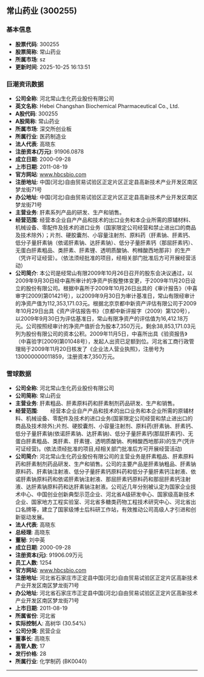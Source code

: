 ## 常山药业 (300255)

### 基本信息

- **股票代码**: 300255
- **股票简称**: 常山药业
- **所属市场**: sz
- **更新时间**: 2025-10-25 16:13:51

### 巨潮资讯数据

- **公司全称**: 河北常山生化药业股份有限公司
- **英文名称**: Hebei Changshan Biochemical Pharmaceutical Co., Ltd.
- **A股代码**: 300255
- **A股简称**: 常山药业
- **所属市场**: 深交所创业板
- **所属行业**: 医药制造业
- **法人代表**: 高晓东
- **注册资本(万元)**: 91906.0878
- **成立日期**: 2000-09-28
- **上市日期**: 2011-08-19
- **官方网站**: www.hbcsbio.com
- **注册地址**: 中国(河北)自由贸易试验区正定片区正定县高新技术产业开发区南区梦龙街71号
- **办公地址**: 中国(河北)自由贸易试验区正定片区正定县高新技术产业开发区南区梦龙街71号
- **主营业务**: 肝素系列产品的研发、生产和销售。
- **经营范围**: 经营本企业自产产品和技术的出口业务和本企业所需的原辅材料、机械设备、零配件及技术的进口业务（国家限定公司经营和禁止进出口的商品及技术除外）；片剂、硬胶囊剂、小容量注射剂、原料药（肝素钠、肝素钙、低分子量肝素钠（依诺肝素钠、达肝素钠）、低分子量肝素钙（那屈肝素钙）、无蛋白肝素粗品、类肝素、肝素锂、透明质酸钠、枸橼酸西地那非）的生产（凭许可证经营）。（依法须经批准的项目，经相关部门批准后方可开展经营活动）
- **公司简介**: 本公司是经常山有限2009年10月26日召开的股东会决议通过，以2009年9月30日经中喜所审计的净资产折股整体变更，于2009年11月20日设立的股份有限公司。根据中喜所于2009年10月26日出具的《审计报告》（中喜审字[2009]第01421号），以2009年9月30日为审计基准日，常山有限经审计的净资产值为112,353,171.03元。根据北京京都中新资产评估有限公司于2009年10月29日出具《资产评估报告书》（京都中新评报字（2009）第120号），以2009年9月30日为评估基准日，常山有限净资产的评估值为16,412.18万元。公司按照经审计的净资产值折合为股本7,350万元，剩余38,853,171.03元列为股份有限公司的资本公积。2009年11月5日，中喜所出具《验资报告》（中喜验字[2009]第01048号），发起人出资已足额到位。河北省工商行政管理局于2009年11月20日核发了《企业法人营业执照》，注册号为130000000011859，注册资本7,350万元。

### 雪球数据

- **公司全称**: 河北常山生化药业股份有限公司
- **公司简称**: 常山药业
- **主营业务**: 肝素粗品、肝素原料药和肝素制剂药品研发、生产和销售。
- **经营范围**: 　　经营本企业自产产品和技术的出口业务和本企业所需的原辅材料、机械设备、零配件及技术的进口业务(国家限定公司经营和禁止进出口的商品及技术除外);片剂、硬胶囊剂、小容量注射剂、原料药(肝素钠、肝素钙、低分子量肝素钠(依诺肝素钠、达肝素钠)、低分子量肝素钙(那屈肝素钙)、无蛋白肝素粗品、类肝素、肝素锂、透明质酸钠、枸橼酸西地那非)的生产(凭许可证经营)。(依法须经批准的项目,经相关部门批准后方可开展经营活动)
- **公司简介**: 河北常山生化药业股份有限公司的主营业务是肝素粗品、肝素原料药和肝素制剂药品研发、生产和销售。公司的主要产品是肝素钠粗品、肝素钠原料药、肝素钠注射液、低分子量肝素钙原料药和低分子量肝素钙注射液、依诺肝素钠原料药和依诺肝素钠注射液、那屈肝素钙原料药和那屈肝素钙注射液、达肝素钠原料药和达肝素钠注射液。公司近几年分别被认定为国家企业技术中心、中国创业创新典型示范企业、河北省A级研发中心、国家级高新技术企业、国家地方工程实验室、河北省多糖类药物工程技术研究中心、河北省出口名牌等，建立了国家级博士后科研工作站，有效推动公司高级人才引进和创新驱动发展。
- **法人代表**: 高晓东
- **总经理**: 高晓东
- **董秘**: 刘中英
- **成立日期**: 2000-09-28
- **注册资本(元)**: 91906.09万元
- **员工人数**: 1254
- **官方网站**: www.hbcsbio.com
- **注册地址**: 河北省石家庄市正定县中国(河北)自由贸易试验区正定片区高新技术产业开发区南区梦龙街71号
- **办公地址**: 河北省石家庄市正定县中国(河北)自由贸易试验区正定片区高新技术产业开发区南区梦龙街71号
- **上市日期**: 2011-08-19
- **所属省份**: 河北省
- **实际控制人**: 高树华 (30.54%)
- **公司分类**: 民营企业
- **董事长**: 高晓东
- **高管人数**: 17
- **发行价格**: 28
- **所属行业**: 化学制药 (BK0040)

---